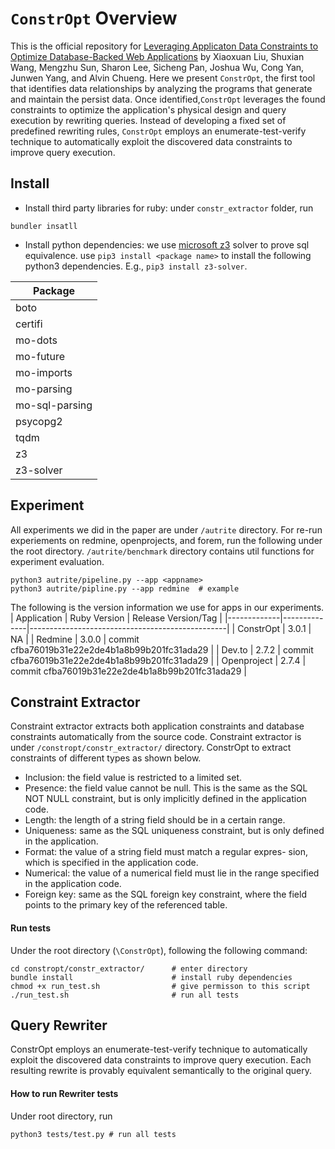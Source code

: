 # `ConstrOpt` Overview
This is the official repository for [Leveraging Applicaton Data Constraints to Optimize Database-Backed Web Applications](https://arxiv.org/abs/2205.02954) by Xiaoxuan Liu, Shuxian Wang, Mengzhu Sun, Sharon Lee, Sicheng Pan, Joshua Wu, Cong Yan, Junwen Yang, and Alvin Chueng. 
Here we present `ConstrOpt`, the first tool that identifies data relationships by analyzing the programs that generate and maintain the persist data. Once identified,`ConstrOpt` leverages the found constraints to optimize the application's physical design and query execution by rewriting queries. Instead of developing a fixed set of predefined rewriting rules, `ConstrOpt` employs an enumerate-test-verify technique to automatically exploit the discovered data constraints to improve query execution. 
## Install
- Install third party libraries for ruby: under `constr_extractor` folder, run
``` 
bundler insatll
```
- Install python dependencies: we use [microsoft z3](https://github.com/Z3Prover/z3) solver to prove sql equivalence. use `pip3 install <package name>` to install the following python3 dependencies. E.g., `pip3 install z3-solver`.

| Package        |
|----------------|
| boto           |
| certifi        |
| mo-dots        |
| mo-future      |
| mo-imports     |
| mo-parsing     |
| mo-sql-parsing |
| psycopg2       |
| tqdm           |
| z3             |
| z3-solver      |

## Experiment
All experiments we did in the paper are under `/autrite` directory. For re-run experiements on redmine, openprojects, and forem, run the following under the root directory. `/autrite/benchmark` directory contains util functions for experiment evaluation. 
```
python3 autrite/pipeline.py --app <appname>
python3 autrite/pipline.py --app redmine  # example
```
The following is the version information we use for apps in our experiments.
| Application | Ruby Version | Release Version/Tag                             |
|-------------|--------------|-------------------------------------------------|
| ConstrOpt   | 3.0.1        | NA                                              |
| Redmine     | 3.0.0        | commit cfba76019b31e22e2de4b1a8b99b201fc31ada29 |
| Dev.to      | 2.7.2        | commit cfba76019b31e22e2de4b1a8b99b201fc31ada29 |
| Openproject | 2.7.4        | commit cfba76019b31e22e2de4b1a8b99b201fc31ada29 |

## Constraint Extractor
Constraint extractor extracts both application constraints and database constraints automatically from the source code. Constraint extractor is under `/constropt/constr_extractor/` directory.
ConstrOpt to extract constraints of different types as shown below.
- Inclusion: the field value is restricted to a limited set.
- Presence: the field value cannot be null. This is the same as the SQL NOT NULL constraint, but is only implicitly defined in the
application code.
- Length: the length of a string field should be in a certain range.
- Uniqueness: same as the SQL uniqueness constraint, but is only
defined in the application.
- Format: the value of a string field must match a regular expres-
sion, which is specified in the application code.
- Numerical: the value of a numerical field must lie in the range
specified in the application code.
- Foreign key: same as the SQL foreign key constraint, where the
field points to the primary key of the referenced table.
#### Run tests
Under the root directory (`\ConstrOpt`), following the following command:
```
cd constropt/constr_extractor/      # enter directory
bundle install                      # install ruby dependencies
chmod +x run_test.sh                # give permisson to this script
./run_test.sh                       # run all tests 
```

## Query Rewriter
ConstrOpt employs an enumerate-test-verify technique to automatically exploit the discovered data constraints to improve query execution. Each resulting rewrite is provably equivalent semantically to the original query. 
#### How to run Rewriter tests
Under root directory, run
```
python3 tests/test.py # run all tests
```

